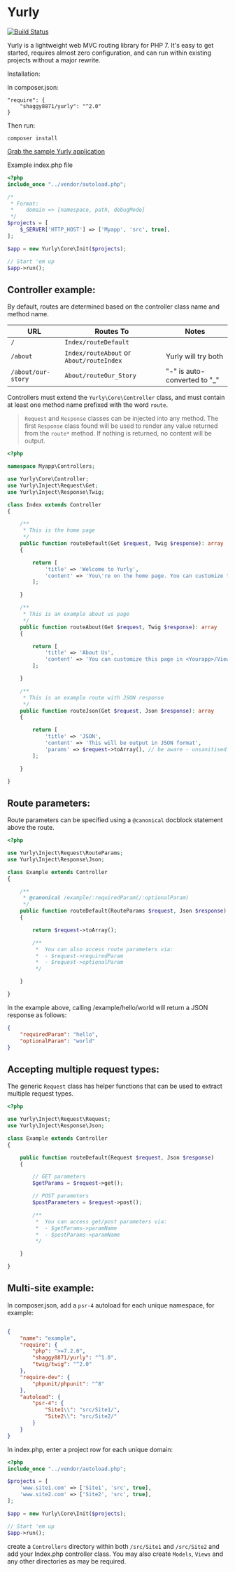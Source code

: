# Yurly

[![Build Status](https://travis-ci.org/shaggy8871/yurly.svg?branch=master)](https://travis-ci.org/shaggy8871/yurly)

Yurly is a lightweight web MVC routing library for PHP 7. It's easy to get started, requires almost zero configuration, and can run within existing projects without a major rewrite.

Installation:

In composer.json:
```
"require": {
    "shaggy8871/yurly": "^2.0"
}
```

Then run:
```
composer install
```

[Grab the sample Yurly application](https://github.com/shaggy8871/yurly-sample-app)

Example index.php file

```php
<?php
include_once "../vendor/autoload.php";

/*
 * Format:
 *    domain => [namespace, path, debugMode]
 */
$projects = [
    $_SERVER['HTTP_HOST'] => ['Myapp', 'src', true],
];

$app = new Yurly\Core\Init($projects);

// Start 'em up
$app->run();

```

## Controller example:

By default, routes are determined based on the controller class name and method name.

| URL | Routes To | Notes |
|-----|-----------|-------|
| `/` | `Index/routeDefault` |
| `/about` | `Index/routeAbout` or `About/routeIndex` | Yurly will try both |
| `/about/our-story` | `About/routeOur_Story` | "-" is auto-converted to "_" |

Controllers must extend the `Yurly\Core\Controller` class, and must contain at least one method name prefixed with the word `route`.

> `Request` and `Response` classes can be injected into any method. The first `Response` class found will be used to render any value returned from the `route*` method. If nothing is returned, no content will be output.

```php
<?php

namespace Myapp\Controllers;

use Yurly\Core\Controller;
use Yurly\Inject\Request\Get;
use Yurly\Inject\Response\Twig;

class Index extends Controller
{

    /**
     * This is the home page
     */
    public function routeDefault(Get $request, Twig $response): array
    {

        return [
            'title' => 'Welcome to Yurly',
            'content' => 'You\'re on the home page. You can customize this view in Myapp/Views/Index/default.html.twig.'
        ];

    }

    /**
     * This is an example about us page
     */
    public function routeAbout(Get $request, Twig $response): array
    {

        return [
            'title' => 'About Us',
            'content' => 'You can customize this page in <Yourapp>/Views/Index/about.html.twig.'
        ];

    }

    /**
     * This is an example route with JSON response
     */
    public function routeJson(Get $request, Json $response): array
    {

        return [
            'title' => 'JSON',
            'content' => 'This will be output in JSON format',
            'params' => $request->toArray(), // be aware - unsanitised! 
        ];

    }

}

```

## Route parameters:

Route parameters can be specified using a `@canonical` docblock statement above the route.

```php
<?php

use Yurly\Inject\Request\RouteParams;
use Yurly\Inject\Response\Json;

class Example extends Controller
{

    /**
     * @canonical /example/:requiredParam(/:optionalParam)
     */
    public function routeDefault(RouteParams $request, Json $response)
    {

        return $request->toArray();

        /**
         *  You can also access route parameters via:
         *  - $request->requiredParam
         *  - $request->optionalParam
         */

    }

}

```

In the example above, calling /example/hello/world will return a JSON response as follows:

```json
{
    "requiredParam": "hello",
    "optionalParam": "world"
}
```

## Accepting multiple request types:

The generic `Request` class has helper functions that can be used to extract multiple request types.

```php
<?php

use Yurly\Inject\Request\Request;
use Yurly\Inject\Response\Json;

class Example extends Controller
{

    public function routeDefault(Request $request, Json $response)
    {

        // GET parameters
        $getParams = $request->get();

        // POST parameters
        $postParameters = $request->post();

        /**
         *  You can access get/post parameters via:
         *  - $getParams->paramName
         *  - $postParams->paramName
         */

    }

}

```

## Multi-site example:

In composer.json, add a `psr-4` autoload for each unique namespace, for example:

```json

{
    "name": "example",
    "require": {
        "php": ">=7.2.0",
        "shaggy8871/yurly": "^1.0",
        "twig/twig": "^2.0"
    },
    "require-dev": {
        "phpunit/phpunit": "^8"
    },
    "autoload": {
        "psr-4": {
            "Site1\\": "src/Site1/",
            "Site2\\": "src/Site2/"
        }
    }
}

```

In index.php, enter a project row for each unique domain:

```php
<?php
include_once "../vendor/autoload.php";

$projects = [
    'www.site1.com' => ['Site1', 'src', true],
    'www.site2.com' => ['Site2', 'src', true],
];

$app = new Yurly\Core\Init($projects);

// Start 'em up
$app->run();

```

create a `Controllers` directory within both `/src/Site1` and `/src/Site2` and add your Index.php controller class. You may also create `Models`, `Views` and any other directories as may be required.
